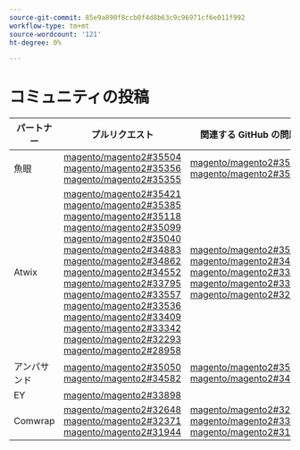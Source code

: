 ```yaml
---
source-git-commit: 85e9a890f8ccb0f4d8b63c9c96971cf6e011f992
workflow-type: tm+mt
source-wordcount: '121'
ht-degree: 0%

---
```

# コミュニティの投稿

| パートナー | プルリクエスト | 関連する GitHub の問題 |
| ------- | ------- | ------- |
| 魚眼 | [magento/magento2#35504](https://github.com/magento/magento2/pull/35504)  [magento/magento2#35356](https://github.com/magento/magento2/pull/35356)  [magento/magento2#35355](https://github.com/magento/magento2/pull/35355) | [magento/magento2#35505](https://github.com/magento/magento2/issues/35505)  [magento/magento2#35587](https://github.com/magento/magento2/issues/35587) |
| Atwix | [magento/magento2#35421](https://github.com/magento/magento2/pull/35421)  [magento/magento2#35385](https://github.com/magento/magento2/pull/35385)  [magento/magento2#35118](https://github.com/magento/magento2/pull/35118)  [magento/magento2#35099](https://github.com/magento/magento2/pull/35099)  [magento/magento2#35040](https://github.com/magento/magento2/pull/35040)  [magento/magento2#34883](https://github.com/magento/magento2/pull/34883)  [magento/magento2#34862](https://github.com/magento/magento2/pull/34862)  [magento/magento2#34552](https://github.com/magento/magento2/pull/34552)  [magento/magento2#33795](https://github.com/magento/magento2/pull/33795)  [magento/magento2#33557](https://github.com/magento/magento2/pull/33557)  [magento/magento2#33536](https://github.com/magento/magento2/pull/33536)  [magento/magento2#33409](https://github.com/magento/magento2/pull/33409)  [magento/magento2#33342](https://github.com/magento/magento2/pull/33342)  [magento/magento2#32293](https://github.com/magento/magento2/pull/32293)  [magento/magento2#28958](https://github.com/magento/magento2/pull/28958) | [magento/magento2#35386](https://github.com/magento/magento2/issues/35386)  [magento/magento2#34631](https://github.com/magento/magento2/issues/34631)  [magento/magento2#33692](https://github.com/magento/magento2/issues/33692)  [magento/magento2#33344](https://github.com/magento/magento2/issues/33344)  [magento/magento2#32378](https://github.com/magento/magento2/issues/32378) |
| アンパサンド | [magento/magento2#35050](https://github.com/magento/magento2/pull/35050)  [magento/magento2#34582](https://github.com/magento/magento2/pull/34582) | [magento/magento2#35180](https://github.com/magento/magento2/issues/35180)  [magento/magento2#34988](https://github.com/magento/magento2/issues/34988) |
| EY | [magento/magento2#33898](https://github.com/magento/magento2/pull/33898) |  |
| Comwrap | [magento/magento2#32648](https://github.com/magento/magento2/pull/32648)  [magento/magento2#32371](https://github.com/magento/magento2/pull/32371)  [magento/magento2#31944](https://github.com/magento/magento2/pull/31944) | [magento/magento2#32649](https://github.com/magento/magento2/issues/32649)  [magento/magento2#33767](https://github.com/magento/magento2/issues/33767)  [magento/magento2#31947](https://github.com/magento/magento2/issues/31947) |